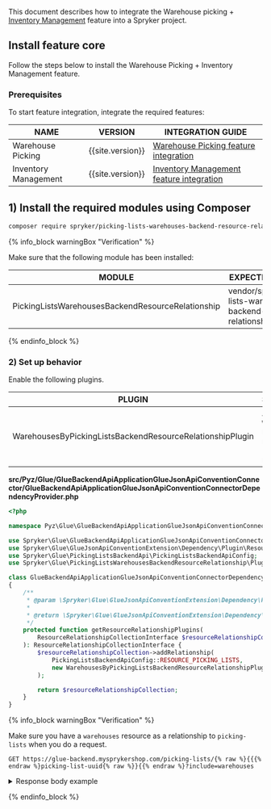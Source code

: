 This document describes how to integrate the Warehouse picking + [Inventory Management](/docs/pbc/all/warehouse-management-system/{{site.version}}/inventory-management-feature-overview.html) feature into a Spryker project.

## Install feature core

Follow the steps below to install the Warehouse Picking + Inventory Management feature.

### Prerequisites

To start feature integration, integrate the required features:

| NAME                 | VERSION          | INTEGRATION GUIDE                                                                                                                                 |
|----------------------|------------------|---------------------------------------------------------------------------------------------------------------------------------------------------|
| Warehouse Picking    | {{site.version}} | [Warehouse Picking feature integration](/docs/scos/dev/feature-integration-guides/{{site.version}}/install-the-warehouse-picking-feature.html)    |
| Inventory Management | {{site.version}} | [Inventory Management feature integration](docs/scos/dev/feature-integration-guides/{{site.version}}/install-the-inventory-management-feature.md) |

## 1) Install the required modules using Composer

```bash
composer require spryker/picking-lists-warehouses-backend-resource-relationship:"^0.1.0" --update-with-dependencies
```

{% info_block warningBox "Verification" %}

Make sure that the following module has been installed:

| MODULE                                            | EXPECTED DIRECTORY                                                    |
|---------------------------------------------------|-----------------------------------------------------------------------|
| PickingListsWarehousesBackendResourceRelationship | vendor/spryker/picking-lists-warehouses-backend-resource-relationship |

{% endinfo_block %}

### 2) Set up behavior

Enable the following plugins.

| PLUGIN                                                    | SPECIFICATION                                                                | PREREQUISITES | NAMESPACE                                                                                                                     |
|-----------------------------------------------------------|------------------------------------------------------------------------------|---------------|-------------------------------------------------------------------------------------------------------------------------------|
| WarehousesByPickingListsBackendResourceRelationshipPlugin | Adds `warehouses` resources as a relationships to `picking-lists` resources. |               | Spryker\Glue\PickingListsWarehousesBackendResourceRelationship\Plugin\GlueBackendApiApplicationGlueJsonApiConventionConnector |


**src/Pyz/Glue/GlueBackendApiApplicationGlueJsonApiConventionConnector/GlueBackendApiApplicationGlueJsonApiConventionConnectorDependencyProvider.php**

```php
<?php

namespace Pyz\Glue\GlueBackendApiApplicationGlueJsonApiConventionConnector;

use Spryker\Glue\GlueBackendApiApplicationGlueJsonApiConventionConnector\GlueBackendApiApplicationGlueJsonApiConventionConnectorDependencyProvider as SprykerGlueBackendApiApplicationGlueJsonApiConventionConnectorDependencyProvider;
use Spryker\Glue\GlueJsonApiConventionExtension\Dependency\Plugin\ResourceRelationshipCollectionInterface;
use Spryker\Glue\PickingListsBackendApi\PickingListsBackendApiConfig;
use Spryker\Glue\PickingListsWarehousesBackendResourceRelationship\Plugin\GlueBackendApiApplicationGlueJsonApiConventionConnector\WarehousesByPickingListsBackendResourceRelationshipPlugin;

class GlueBackendApiApplicationGlueJsonApiConventionConnectorDependencyProvider extends SprykerGlueBackendApiApplicationGlueJsonApiConventionConnectorDependencyProvider
{
    /**
     * @param \Spryker\Glue\GlueJsonApiConventionExtension\Dependency\Plugin\ResourceRelationshipCollectionInterface $resourceRelationshipCollection
     *
     * @return \Spryker\Glue\GlueJsonApiConventionExtension\Dependency\Plugin\ResourceRelationshipCollectionInterface
     */
    protected function getResourceRelationshipPlugins(
        ResourceRelationshipCollectionInterface $resourceRelationshipCollection,
    ): ResourceRelationshipCollectionInterface {
        $resourceRelationshipCollection->addRelationship(
            PickingListsBackendApiConfig::RESOURCE_PICKING_LISTS,
            new WarehousesByPickingListsBackendResourceRelationshipPlugin(),
        );

        return $resourceRelationshipCollection;
    }
}
```

{% info_block warningBox "Verification" %}

Make sure you have a `warehouses` resource as a relationship to `picking-lists` when you do a request.

`GET https://glue-backend.mysprykershop.com/picking-lists/{% raw %}{{{% endraw %}picking-list-uuid{% raw %}}{{% endraw %}?include=warehouses`
<details>
  <summary markdown='span'>Response body example</summary>
```json
{
    "data": {
        "id": "14baa0f3-e6e7-5aa8-bc6c-c02ec39ca77b",
        "type": "picking-lists",
        "attributes": {
            "status": "picking-finished",
            "createdAt": "2023-03-23 15:47:07.000000",
            "updatedAt": "2023-03-30 12:47:45.000000"
        },
        "relationships": {
            "warehouses": {
                "data": [
                    {
                        "id": "834b3731-02d4-5d6f-9a61-d63ae5e70517",
                        "type": "warehouses"
                    }
                ]
            }
        },
        "links": {
            "self": "https://glue-backend.mysprykershop.com/picking-lists/14baa0f3-e6e7-5aa8-bc6c-c02ec39ca77b?include=warehouses"
        }
    },
    "included": [
        {
            "id": "834b3731-02d4-5d6f-9a61-d63ae5e70517",
            "type": "warehouses",
            "attributes": {
                "name": "Warehouse1"
            },
            "links": {
                "self": "https://glue-backend.mysprykershop.com/warehouses/834b3731-02d4-5d6f-9a61-d63ae5e70517?include=warehouses"
            }
        }
    ]
}
```
</details>

{% endinfo_block %}

